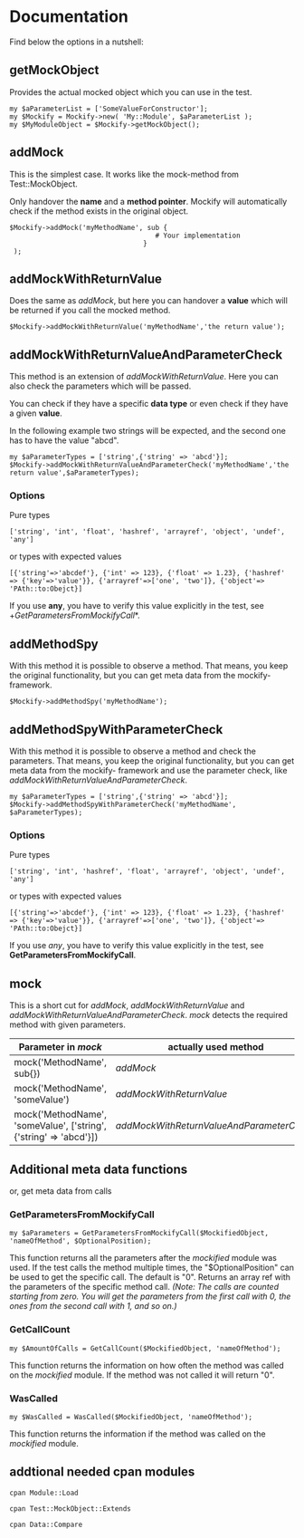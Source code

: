 # Documentation #

Find below the options in a nutshell:

## getMockObject ##
Provides the actual mocked object which you can use in the test.
```
my $aParameterList = ['SomeValueForConstructor'];
my $Mockify = Mockify->new( 'My::Module', $aParameterList );
my $MyModuleObject = $Mockify->getMockObject();
```
## addMock ##

This is the simplest case. It works like the mock-method from Test::MockObject.

Only handover the **name** and a **method pointer**. Mockify will automatically check if the method exists in the original object.
```
$Mockify->addMock('myMethodName', sub {
                                    # Your implementation
                                 }
 );
```
## addMockWithReturnValue ##
Does the same as *addMock*, but here you can handover a **value** which will be returned if you call the mocked method.
```
$Mockify->addMockWithReturnValue('myMethodName','the return value');
```
## addMockWithReturnValueAndParameterCheck ##
This method is an extension of *addMockWithReturnValue*. Here you can also check the parameters which will be passed.

You can check if they have a specific **data type** or even check if they have a given **value**.

In the following example two strings will be expected, and the second one has to have the value "abcd".
```
my $aParameterTypes = ['string',{'string' => 'abcd'}];
$Mockify->addMockWithReturnValueAndParameterCheck('myMethodName','the return value',$aParameterTypes);
```
### Options ###
Pure types
```
['string', 'int', 'float', 'hashref', 'arrayref', 'object', 'undef', 'any']
```
or types with expected values
```
[{'string'=>'abcdef'}, {'int' => 123}, {'float' => 1.23}, {'hashref' => {'key'=>'value'}}, {'arrayref'=>['one', 'two']}, {'object'=> 'PAth::to:Obejct}]
```
If you use **any**, you have to verify this value explicitly in the test, see +*GetParametersFromMockifyCall**.

## addMethodSpy ##
With this method it is possible to observe a method. That means, you keep the original functionality, but you can get meta data from the mockify- framework.
```
$Mockify->addMethodSpy('myMethodName');
```

## addMethodSpyWithParameterCheck ##
With this method it is possible to observe a method and check the parameters. That means, you keep the original functionality, but you can get meta data from the mockify- framework and use the parameter check, like *addMockWithReturnValueAndParameterCheck*.
```
my $aParameterTypes = ['string',{'string' => 'abcd'}];
$Mockify->addMethodSpyWithParameterCheck('myMethodName', $aParameterTypes);
```

### Options ###
Pure types
```
['string', 'int', 'hashref', 'float', 'arrayref', 'object', 'undef', 'any']
```
or types with expected values
```
[{'string'=>'abcdef'}, {'int' => 123}, {'float' => 1.23}, {'hashref' => {'key'=>'value'}}, {'arrayref'=>['one', 'two']}, {'object'=> 'PAth::to:Obejct}]
```
If you use *any*, you have to verify this value explicitly in the test, see **GetParametersFromMockifyCall**.

## mock ##
This is a short cut for *addMock*, *addMockWithReturnValue* and *addMockWithReturnValueAndParameterCheck*. *mock* detects the required method with given parameters.

| Parameter in *mock*  | actually used method |
| ------------- | ------------- |
| mock('MethodName', sub{})  | *addMock*  |
| mock('MethodName', 'someValue')  | *addMockWithReturnValue*  |
| mock('MethodName', 'someValue', ['string',{'string' => 'abcd'}])  | *addMockWithReturnValueAndParameterCheck*  |

## Additional meta data functions ##
or, get meta data from calls

### GetParametersFromMockifyCall ###
```
my $aParameters = GetParametersFromMockifyCall($MockifiedObject, 'nameOfMethod', $OptionalPosition);
```
This function returns all the parameters after the *mockified* module was used. If the test calls the method multiple times, the "$OptionalPosition" can be used to get the specific call. The default is "0".
Returns an array ref with the parameters of the specific method call.
*(Note: The calls are counted starting from zero. You will get the parameters from the first call with 0, the ones from the second call with 1, and so on.)*

### GetCallCount ###
```
my $AmountOfCalls = GetCallCount($MockifiedObject, 'nameOfMethod');
```
This function returns the information on how often the method was called on the *mockified* module. If the method was not called it will return "0".

### WasCalled ###
```
my $WasCalled = WasCalled($MockifiedObject, 'nameOfMethod');

```
This function returns the information if the method was called on the *mockified* module.

## addtional needed cpan modules ##
```
cpan Module::Load
```
```
cpan Test::MockObject::Extends
```
```
cpan Data::Compare
```
